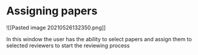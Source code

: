 # Assigning papers

![[Pasted image 20210526132350.png]]

In this window the user has the ability to select papers and assign them to selected reviewers to start the reviewing process